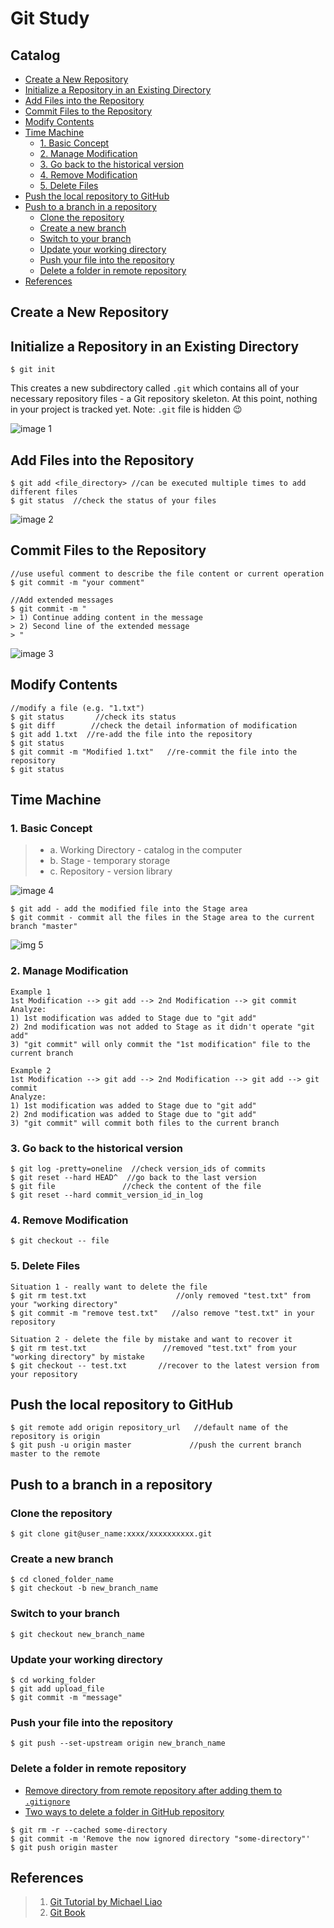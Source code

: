 # Git Study

## Catalog
- [Create a New Repository](#create-a-new-repository)
- [Initialize a Repository in an Existing Directory](#initialize-a-repository-in-an-existing-directory)
- [Add Files into the Repository](#add-files-into-the-repository)
- [Commit Files to the Repository](#commit-files-to-the-repository)
- [Modify Contents](#modify-contents)
- [Time Machine](#time-machine)
	- [1. Basic Concept](#1-basic-concept)
	- [2. Manage Modification](#2-manage-modification)
	- [3. Go back to the historical version](#3-go-back-to-the-historical-version)
	- [4. Remove Modification](#4-remove-modification)
	- [5. Delete Files](#5-delete-files)
- [Push the local repository to GitHub](#push-the-local-repository-to-github)
- [Push to a branch in a repository](#push-to-a-branch-in-a-repository)
	- [Clone the repository](#clone-the-repository)
	- [Create a new branch](#create-a-new-branch)
	- [Switch to your branch](#switch-to-your-branch)
	- [Update your working directory](#update-your-working-directory)
	- [Push your file into the repository](#push-your-file-into-the-repository)
	- [Delete a folder in remote repository](#delete-a-folder-in-remote-repository)
- [References](#references)

## Create a New Repository

## Initialize a Repository in an Existing Directory
```
$ git init
```
This creates a new subdirectory called `.git` which contains all of your necessary repository files - a Git repository skeleton. At this point, nothing in your project is tracked yet.
Note: `.git` file is hidden :wink:

![image 1](https://github.com/Cacchiato/leleNote/blob/master/Git/images/1.png) 

## Add Files into the Repository

```shell
$ git add <file_directory> //can be executed multiple times to add different files
$ git status  //check the status of your files
```
![image 2](https://github.com/Cacchiato/leleNote/blob/master/Git/images/2.png)

## Commit Files to the Repository

```
//use useful comment to describe the file content or current operation
$ git commit -m "your comment"  

//Add extended messages
$ git commit -m "
> 1) Continue adding content in the message
> 2) Second line of the extended message
> "
```
![image 3](https://github.com/Cacchiato/leleNote/blob/master/Git/images/3.png)

## Modify Contents 

```shell
//modify a file (e.g. "1.txt")
$ git status       //check its status
$ git diff        //check the detail information of modification
$ git add 1.txt  //re-add the file into the repository
$ git status
$ git commit -m "Modified 1.txt"   //re-commit the file into the repository
$ git status
```

## Time Machine
### 1. Basic Concept
>- a. Working Directory - catalog in the computer
>- b. Stage - temporary storage
>- c. Repository - version library 

![image 4](https://github.com/Cacchiato/leleNote/blob/master/Git/images/4.jpg)

```shell
$ git add - add the modified file into the Stage area
$ git commit - commit all the files in the Stage area to the current branch "master"
```
![img 5](https://github.com/Cacchiato/leleNote/blob/master/Git/images/5.png)

### 2. Manage Modification

```
Example 1
1st Modification --> git add --> 2nd Modification --> git commit
Analyze: 
1) 1st modification was added to Stage due to "git add"
2) 2nd modification was not added to Stage as it didn't operate "git add"
3) "git commit" will only commit the "1st modification" file to the current branch

Example 2
1st Modification --> git add --> 2nd Modification --> git add --> git commit
Analyze: 
1) 1st modification was added to Stage due to "git add"
2) 2nd modification was added to Stage due to "git add"
3) "git commit" will commit both files to the current branch
```
### 3. Go back to the historical version 

```shell
$ git log -pretty=oneline  //check version_ids of commits
$ git reset --hard HEAD^  //go back to the last version
$ git file               //check the content of the file
$ git reset --hard commit_version_id_in_log   
```

### 4. Remove Modification
```
$ git checkout -- file
```

### 5. Delete Files

```shell
Situation 1 - really want to delete the file
$ git rm test.txt                    //only removed "test.txt" from your "working directory"
$ git commit -m "remove test.txt"   //also remove "test.txt" in your repository

Situation 2 - delete the file by mistake and want to recover it
$ git rm test.txt                 //removed "test.txt" from your "working directory" by mistake 
$ git checkout -- test.txt       //recover to the latest version from your repository 
```

## Push the local repository to GitHub
```shell
$ git remote add origin repository_url   //default name of the repository is origin
$ git push -u origin master             //push the current branch master to the remote
```

## Push to a branch in a repository

### Clone the repository

```shell
$ git clone git@user_name:xxxx/xxxxxxxxxx.git
```
### Create a new branch

```shell
$ cd cloned_folder_name
$ git checkout -b new_branch_name
```
### Switch to your branch 

```shell
$ git checkout new_branch_name
```

### Update your working directory

```shell
$ cd working_folder
$ git add upload_file
$ git commit -m "message"
```

### Push your file into the repository

```
$ git push --set-upstream origin new_branch_name
```

### Delete a folder in remote repository
- [Remove directory from remote repository after adding them to `.gitignore`](https://stackoverflow.com/questions/7927230/remove-directory-from-remote-repository-after-adding-them-to-gitignore)
- [Two ways to delete a folder in GitHub repository](https://www.jianshu.com/p/286be61bb9b8)

```shell
$ git rm -r --cached some-directory
$ git commit -m 'Remove the now ignored directory "some-directory"'
$ git push origin master
```

## References
>1) [Git Tutorial by Michael Liao](https://www.liaoxuefeng.com/wiki/0013739516305929606dd18361248578c67b8067c8c017b000)
>2) [Git Book](https://git-scm.com/book/en/v2)
